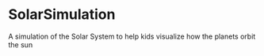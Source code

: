 # SolarSimulation
A simulation of the Solar System to help kids visualize how the planets orbit the sun
